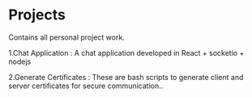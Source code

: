 # Projects
Contains all personal project work.


1.Chat Application : A chat application developed in React + socketio + nodejs

2.Generate Certificates : These are bash scripts to generate client and server certificates for secure communication..
